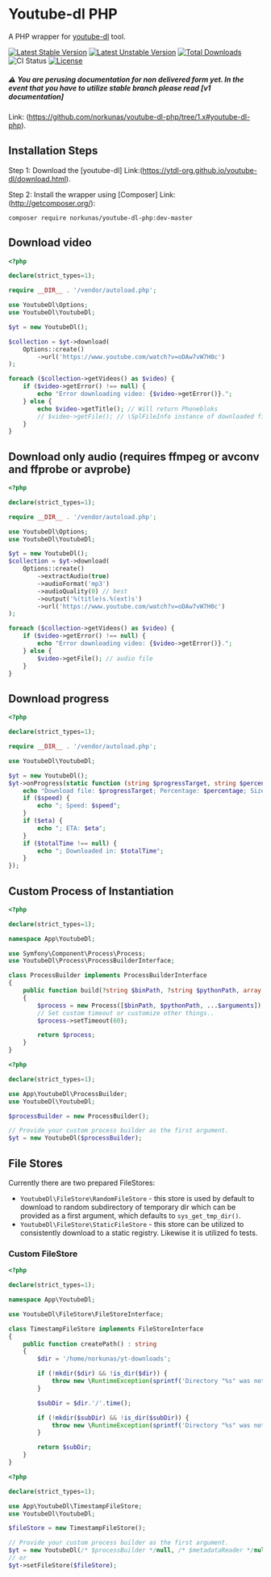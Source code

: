 # Youtube-dl PHP
A PHP wrapper for [youtube-dl](https://github.com/ytdl-org/youtube-dl) tool.

[![Latest Stable Version](https://poser.pugx.org/norkunas/youtube-dl-php/v/stable.svg)](https://packagist.org/packages/norkunas/youtube-dl-php)
[![Latest Unstable Version](https://poser.pugx.org/norkunas/youtube-dl-php/v/unstable.svg)](https://packagist.org/packages/norkunas/youtube-dl-php)
[![Total Downloads](https://poser.pugx.org/norkunas/youtube-dl-php/downloads)](https://packagist.org/packages/norkunas/youtube-dl-php)
![CI Status](https://github.com/norkunas/youtube-dl-php/workflows/CI/badge.svg?branch=master)
[![License](https://poser.pugx.org/norkunas/youtube-dl-php/license.svg)](https://packagist.org/packages/norkunas/youtube-dl-php)

##### :warning: You are perusing documentation for non delivered form yet. In the event that you have to utilize stable branch please read [v1 documentation]
Link: (https://github.com/norkunas/youtube-dl-php/tree/1.x#youtube-dl-php).

## Installation Steps
Step 1:
Download the [youtube-dl]
Link:(https://ytdl-org.github.io/youtube-dl/download.html).

Step 2:
Install the wrapper using [Composer]
Link: (http://getcomposer.org/):
```
composer require norkunas/youtube-dl-php:dev-master
```

## Download video
```php
<?php

declare(strict_types=1);

require __DIR__ . '/vendor/autoload.php';

use YoutubeDl\Options;
use YoutubeDl\YoutubeDl;

$yt = new YoutubeDl();

$collection = $yt->download(
    Options::create()
        ->url('https://www.youtube.com/watch?v=oDAw7vW7H0c')
);

foreach ($collection->getVideos() as $video) {
    if ($video->getError() !== null) {
        echo "Error downloading video: {$video->getError()}.";
    } else {
        echo $video->getTitle(); // Will return Phonebloks
        // $video->getFile(); // \SplFileInfo instance of downloaded file
    }
}

```

## Download only audio (requires ffmpeg or avconv and ffprobe or avprobe)
```php
<?php

declare(strict_types=1);

require __DIR__ . '/vendor/autoload.php';

use YoutubeDl\Options;
use YoutubeDl\YoutubeDl;

$yt = new YoutubeDl();
$collection = $yt->download(
    Options::create()
        ->extractAudio(true)
        ->audioFormat('mp3')
        ->audioQuality(0) // best
        ->output('%(title)s.%(ext)s')
        ->url('https://www.youtube.com/watch?v=oDAw7vW7H0c')
);

foreach ($collection->getVideos() as $video) {
    if ($video->getError() !== null) {
        echo "Error downloading video: {$video->getError()}.";
    } else {
        $video->getFile(); // audio file
    }
}
```

## Download progress
```php
<?php

declare(strict_types=1);

require __DIR__ . '/vendor/autoload.php';

use YoutubeDl\YoutubeDl;

$yt = new YoutubeDl();
$yt->onProgress(static function (string $progressTarget, string $percentage, string $size, string $speed, string $eta, ?string $totalTime): void {
    echo "Download file: $progressTarget; Percentage: $percentage; Size: $size";
    if ($speed) {
        echo "; Speed: $speed";
    }
    if ($eta) {
        echo "; ETA: $eta";
    }
    if ($totalTime !== null) {
        echo "; Downloaded in: $totalTime";
    }
});
```

## Custom Process of Instantiation

```php
<?php

declare(strict_types=1);

namespace App\YoutubeDl;

use Symfony\Component\Process\Process;
use YoutubeDl\Process\ProcessBuilderInterface;

class ProcessBuilder implements ProcessBuilderInterface
{
    public function build(?string $binPath, ?string $pythonPath, array $arguments = []): Process
    {
        $process = new Process([$binPath, $pythonPath, ...$arguments]);
        // Set custom timeout or customize other things..
        $process->setTimeout(60);

        return $process;
    }
}
```

```php
<?php

declare(strict_types=1);

use App\YoutubeDl\ProcessBuilder;
use YoutubeDl\YoutubeDl;

$processBuilder = new ProcessBuilder();

// Provide your custom process builder as the first argument.
$yt = new YoutubeDl($processBuilder);
```

## File Stores

Currently there are two prepared FileStores:
- `YoutubeDl\FileStore\RandomFileStore` - this store is used by default to
download to random subdirectory of temporary dir which can be provided as a
first argument, which defaults to `sys_get_tmp_dir()`.
- `YoutubeDl\FileStore\StaticFileStore` - this store can be utilized to consistently download to a static registry. Likewise it is utilized fo tests.

### Custom FileStore

```php
<?php

declare(strict_types=1);

namespace App\YoutubeDl;

use YoutubeDl\FileStore\FileStoreInterface;

class TimestampFileStore implements FileStoreInterface
{
    public function createPath() : string
    {
        $dir = '/home/norkunas/yt-downloads';

        if (!mkdir($dir) && !is_dir($dir)) {
            throw new \RuntimeException(sprintf('Directory "%s" was not created', $dir));
        }

        $subDir = $dir.'/'.time();

        if (!mkdir($subDir) && !is_dir($subDir)) {
            throw new \RuntimeException(sprintf('Directory "%s" was not created', $subDir));
        }

        return $subDir;
    }
}
```

```php
<?php

declare(strict_types=1);

use App\YoutubeDl\TimestampFileStore;
use YoutubeDl\YoutubeDl;

$fileStore = new TimestampFileStore();

// Provide your custom process builder as the first argument.
$yt = new YoutubeDl(/* $processBuilder */null, /* $metadataReader */null, /* $filesystem */null, $fileStore);
// or
$yt->setFileStore($fileStore);
```
